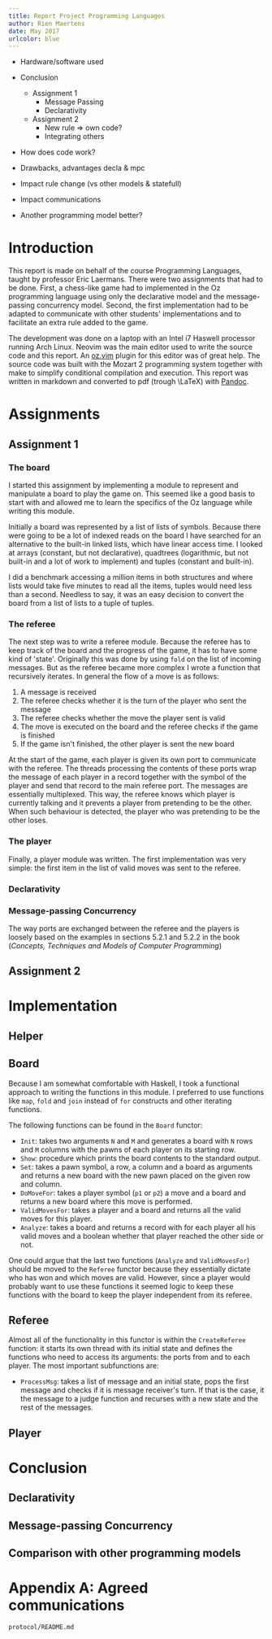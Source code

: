 ```yaml
---
title: Report Project Programming Languages
author: Rien Maertens
date: May 2017
urlcolor: blue
---
```


 - Hardware/software used
 - Conclusion
    - Assignment 1
        - Message Passing
        - Declarativity
    - Assignment 2
        - New rule => own code?
        - Integrating others

  - How does code work?
  - Drawbacks, advantages decla & mpc
  - Impact rule change (vs other models & statefull)
  - Impact communications
  - Another programming model better?

# Introduction

This report is made on behalf of the course Programming Languages, taught by professor Eric Laermans.
There were two assignments that had to be done.
First, a chess-like game had to implemented in the Oz programming language using only the declarative model and the message-passing concurrency model.
Second, the first implementation had to be adapted to  communicate with other students' implementations and to facilitate an extra rule added to the game.

The development was done on a laptop with an Intel i7 Haswell processor running Arch Linux.
Neovim was the main editor used to write the source code and this report.
An [oz.vim](https://github.com/Procrat/oz.vim) plugin for this editor was of great help.
The source code was built with the Mozart 2 programming system together with make to simplify conditional compilation and execution.
This report was written in markdown and converted to pdf (trough \LaTeX) with [Pandoc](http://pandoc.org/).

# Assignments

## Assignment 1

### The board
I started this assignment by implementing a module to represent and manipulate a board to play the game on.
This seemed like a good basis to start with and allowed me to learn the specifics of the Oz language while writing this module.

Initially a board was represented by a list of lists of symbols.
Because there were going to be a lot of indexed reads on the board I have searched for an alternative to the built-in linked lists, which have linear access time.
I looked at arrays (constant, but not declarative), quadtrees (logarithmic, but not built-in and a lot of work to implement) and tuples (constant and built-in).

I did a benchmark accessing a million items in both structures and where lists would take five minutes to read all the items, tuples would need less than a second.
Needless to say, it was an easy decision to convert the board from a list of lists to a tuple of tuples.


### The referee
The next step was to write a referee module.
Because the referee has to keep track of the board and the progress of the game, it has to have some kind of 'state'.
Originally this was done by using `fold` on the list of incoming messages.
But as the referee became more complex I wrote a function that recursively iterates.
In general the flow of a move is as follows:

1. A message is received
2. The referee checks whether it is the turn of the player who sent the message
3. The referee checks whether the move the player sent is valid
4. The move is executed on the board and the referee checks if the game is finished
5. If the game isn't finished, the other player is sent the new board

At the start of the game, each player is given its own port to communicate with the referee.
The threads processing the contents of these ports wrap the message of each player in a record together with the symbol of the player and send that record to the main referee port.
The messages are essentially multiplexed.
This way, the referee knows which player is currently talking and it prevents a player from pretending to be the other.
When such behaviour is detected, the player who was pretending to be the other loses.


### The player
Finally, a player module was written.
The first implementation was very simple: the first item in the list of valid moves was sent to the referee.

### Declarativity

### Message-passing Concurrency

The way ports are exchanged between the referee and the players is loosely based on the examples in sections 5.2.1 and 5.2.2 in the book (_Concepts, Techniques and Models of Computer Programming_)

## Assignment 2


# Implementation

## Helper

## Board
Because I am somewhat comfortable with Haskell, I took a functional approach to writing the functions in this module.
I preferred to use functions like `map`, `fold` and `join` instead of `for` constructs and other iterating functions.

The following functions can be found in the `Board` functor:

 - `Init`: takes two arguments `N` and `M` and generates a board with `N` rows and `M` columns with the pawns of each player on its starting row.
 - `Show`: procedure which prints the board contents to the standard output.
 - `Set`: takes a pawn symbol, a row, a column and a board as arguments and returns a new board with the new pawn placed on the given row and column.
 - `DoMoveFor`: takes a player symbol (`p1` or `p2`) a move and a board and returns a new board where this move is performed.
 - `ValidMovesFor`: takes a player and a board and returns all the valid moves for this player.
 - `Analyze`: takes a board and returns a record with for each player all his valid moves and a boolean whether that player reached the other side or not.

One could argue that the last two functions (`Analyze` and `ValidMovesFor`) should be moved to the `Referee` functor because they essentially dictate who has won and which moves are valid.
However, since a player would probably want to use these functions it seemed logic to keep these functions with the board to keep the player independent from its referee.

## Referee

Almost all of the functionality in this functor is within the `CreateReferee` function: it starts its own thread with its initial state and defines the functions who need to access its arguments: the ports from and to each player.
The most important subfunctions are:

- `ProcessMsg`: takes a list of message and an initial state, pops the first message and checks if it is message receiver's turn.
If that is the case, it the message to a judge function and recurses with a new state and the rest of the messages.

## Player

# Conclusion

## Declarativity

## Message-passing Concurrency

## Comparison with other programming models



# Appendix A: Agreed communications

```include
protocol/README.md
```

